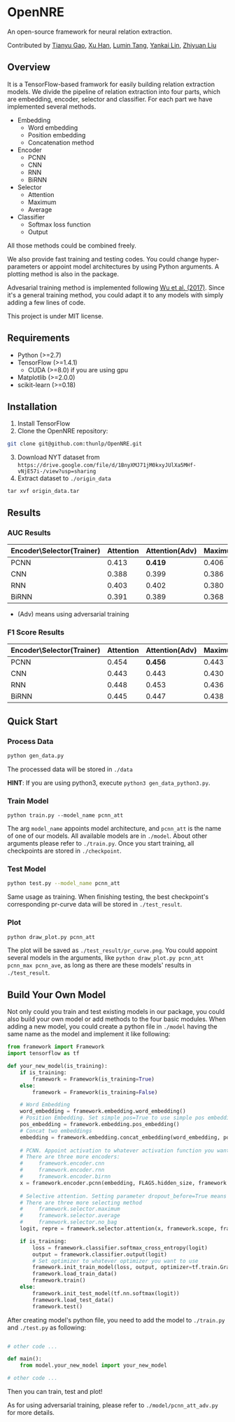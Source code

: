 # OpenNRE

An open-source framework for neural relation extraction.

Contributed by [Tianyu Gao](https://github.com/gaotianyu1350), [Xu Han](https://github.com/THUCSTHanxu13), [Lumin Tang](https://github.com/Tsingularity), [Yankai Lin](https://github.com/Mrlyk423), [Zhiyuan Liu](http://nlp.csai.tsinghua.edu.cn/~lzy/)

## Overview

It is a TensorFlow-based framwork for easily building relation extraction models. We divide the pipeline of relation extraction into four parts, which are embedding, encoder, selector and classifier. For each part we have implemented several methods.

* Embedding
  * Word embedding
  * Position embedding
  * Concatenation method
* Encoder
  * PCNN
  * CNN
  * RNN
  * BiRNN
* Selector
  * Attention
  * Maximum
  * Average
* Classifier
  * Softmax loss function
  * Output
  
All those methods could be combined freely. 

We also provide fast training and testing codes. You could change hyper-parameters or appoint model architectures by using Python arguments. A plotting method is also in the package.

Advesarial training method is implemented following [Wu et al. (2017)](https://people.eecs.berkeley.edu/~russell/papers/emnlp17-relation.pdf). Since it's a general training method, you could adapt it to any models with simply adding a few lines of code.

This project is under MIT license.

## Requirements

- Python (>=2.7)
- TensorFlow (>=1.4.1)
	- CUDA (>=8.0) if you are using gpu
- Matplotlib (>=2.0.0)
- scikit-learn (>=0.18)

## Installation

1. Install TensorFlow
2. Clone the OpenNRE repository:
  ```bash
  git clone git@github.com:thunlp/OpenNRE.git
  ```
3. Download NYT dataset from `https://drive.google.com/file/d/1BnyXMJ71jM0kxyJUlXa5MHf-vNjE57i-/view?usp=sharing`
4. Extract dataset to `./origin_data`
```
tar xvf origin_data.tar
```

## Results

### AUC Results

Encoder\\Selector(Trainer) | Attention | Attention(Adv) | Maximum | Average
---- | ---- | ---- | ---- | ----
PCNN | 0.413 | **0.419** | 0.406 | 0.392
CNN | 0.388 | 0.399 | 0.386 | 0.383
RNN | 0.403 | 0.402 | 0.380 | 0.408
BiRNN | 0.391 | 0.389 | 0.368 | 0.388

* (Adv) means using adversarial training

### F1 Score Results

Encoder\\Selector(Trainer) | Attention | Attention(Adv) | Maximum | Average
---- | ---- | ---- | ---- | ----
PCNN | 0.454 | **0.456** |  0.443 | 0.439
CNN | 0.443 | 0.443 | 0.430 | 0.438
RNN | 0.448 | 0.453 | 0.436 | 0.445
BiRNN | 0.445 | 0.447 | 0.438 | 0.442

## Quick Start

### Process Data

```bash
python gen_data.py
```
The processed data will be stored in `./data`

**HINT**: If you are using python3, execute `python3 gen_data_python3.py`.

### Train Model
```
python train.py --model_name pcnn_att
```

The arg `model_name` appoints model architecture, and `pcnn_att` is the name of one of our models. All available models are in `./model`. About other arguments please refer to `./train.py`. Once you start training, all checkpoints are stored in `./checkpoint`.

### Test Model
```bash
python test.py --model_name pcnn_att
```

Same usage as training. When finishing testing, the best checkpoint's corresponding pr-curve data will be stored in `./test_result`.

### Plot
```bash
python draw_plot.py pcnn_att
```

The plot will be saved as `./test_result/pr_curve.png`. You could appoint several models in the arguments, like `python draw_plot.py pcnn_att pcnn_max pcnn_ave`, as long as there are these models' results in `./test_result`.

## Build Your Own Model

Not only could you train and test existing models in our package, you could also build your own model or add methods to the four basic modules. When adding a new model, you could create a python file in `./model` having the same name as the model and implement it like following:

```python
from framework import Framework
import tensorflow as tf

def your_new_model(is_training):
    if is_training:
        framework = Framework(is_training=True)
    else:
        framework = Framework(is_training=False)

    # Word Embedding
    word_embedding = framework.embedding.word_embedding()
    # Position Embedding. Set simple_pos=True to use simple pos embedding
    pos_embedding = framework.embedding.pos_embedding()
    # Concat two embeddings
    embedding = framework.embedding.concat_embedding(word_embedding, pos_embedding)
    
    # PCNN. Appoint activation to whatever activation function you want to use.
    # There are three more encoders:
    #     framework.encoder.cnn
    #     framework.encoder.rnn
    #     framework.encoder.birnn
    x = framework.encoder.pcnn(embedding, FLAGS.hidden_size, framework.mask, activation=tf.nn.relu)
    
    # Selective attention. Setting parameter dropout_before=True means using dropout before attention. 
    # There are three more selecting method
    #     framework.selector.maximum
    #     framework.selector.average
    #     framework.selector.no_bag
    logit, repre = framework.selector.attention(x, framework.scope, framework.label_for_select)

    if is_training:
        loss = framework.classifier.softmax_cross_entropy(logit)
        output = framework.classifier.output(logit)
        # Set optimizer to whatever optimizer you want to use
        framework.init_train_model(loss, output, optimizer=tf.train.GradientDescentOptimizer)
        framework.load_train_data()
        framework.train()
    else:
        framework.init_test_model(tf.nn.softmax(logit))
        framework.load_test_data()
        framework.test()
```

After creating model's python file, you need to add the model to `./train.py` and `./test.py` as following:

```python

# other code ...

def main():
    from model.your_new_model import your_new_model

# other code ...

```

Then you can train, test and plot!

As for using adversarial training, please refer to `./model/pcnn_att_adv.py` for more details.

